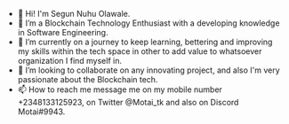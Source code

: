 - 👋 Hi! I'm Segun Nuhu Olawale.
- 👀 I’m a Blockchain Technology Enthusiast with a developing knowledge in Software Engineering.
- 🌱 I’m currently on a journey to keep learning, bettering and improving my skills within the tech space in other to add value to whatsoever organization I find myself in.
- 💞️ I’m looking to collaborate on any innovating project, and also I'm very passionate about the Blockchain tech.
- 📫 How to reach me message me on my mobile number +2348133125923, on Twitter @Motai_tk and also on Discord Motai#9943.

<!---
Olawalesegun/Olawalesegun is a ✨ special ✨ repository because its `README.md` (this file) appears on your GitHub profile.
You can click the Preview link to take a look at your changes.
--->
